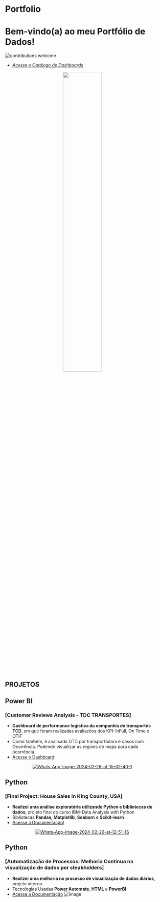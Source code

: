 # Portfolio
# Bem-vindo(a) ao meu Portfólio de Dados!

![contributions welcome](https://img.shields.io/badge/contributions-welcome-brightgreen.svg?style=flat)

- *[Acesse o Catálogo de Dashboards](https://app.powerbi.com/view?r=eyJrIjoiNjAxYjE0ZTAtODliMi00ZjEwLWIwMjgtNWY2MTY1NTk5MzZlIiwidCI6ImI4ZWU1ZGJkLWFhOTEtNDYzOS05YWZhLWMxMGY2NmJhNWU3MyJ9)*

<p align="center">
  <img src="https://hubmeta.com/wp-content/uploads/2021/03/Data-is-the-New-Oil-1.jpg" width=50%>
</p>

## **PROJETOS**

## **Power BI**

### [**Customer Reviews Analysis - TDC TRANSPORTES**]
 - **Dashboard de performance logistica da companhia de transportes TCD**, em que foram realizadas avaliações dos KPI: InFull, On Time e OTIF
 - Como também, é analisado OTD por transportadora e casos com Ocorrência. Podendo visualizar as regioes do mapa para cada ocorrência.
 - [Acesse o Dashboard](https://app.powerbi.com/view?r=eyJrIjoiZmUzOGIwOGEtNmU4Ny00YzcwLThkOGYtOGI3ZmEyZGVmOWRiIiwidCI6IjA0NjNlMTE3LWI3NGItNGI3OS1hNGIwLTY0NGUxMTE0OWEwOCJ9)
<p align="center">
  <a href="https://ibb.co/C7mpQGD"><img src="https://i.ibb.co/k85VXCv/Whats-App-Image-2024-02-26-at-15-02-40-1.jpg" alt="Whats-App-Image-2024-02-26-at-15-02-40-1" border="0"></a>
</p>

## **Python**

### [**Final Project: House Sales in King County, USA**]
 - **Realizei uma análise exploratória utilizando Python e bibliotecas de dados**, projeto final do curso IBM-Data Analysis with Python
 - Bibliotecas **Pandas**, **Matplotlib**, **Seaborn** e **Scikit-learn**
 - [Acesse a Documentação](https://github.com/Josevinicius42/Final_Project_IBM/blob/main/House_Sales_in_King_Count_USA-20231003-1696291200.jupyterlite%20(2)%20(1).ipynb))
<p align="center">
  <a href="https://imgbb.com/"><img src="https://i.ibb.co/VvHdJtT/Whats-App-Image-2024-02-26-at-12-51-16.jpg" alt="Whats-App-Image-2024-02-26-at-12-51-16" border="0"></a>
</p>

## **Python**

### [**Automatização de Processos: Melhoria Continua na visualização de dados por steakholders**]
 - **Realizei uma melhoria no processo de visualização de dados diários**, projeto interno.
 - Tecnologias Usadas **Power Automate**, **HTML** e **PowerBI**
 - [Acesse a Documentação](https://github.com/Josevinicius42/Projeto_PowerAutomate)
![image](https://github.com/Josevinicius42/Portfolio/assets/144733214/b53dae73-a6ac-4808-8fa0-46ce804625f2)
